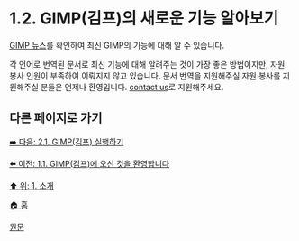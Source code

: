 # 1.2. GIMP(김프)의 새로운 기능 알아보기
[GIMP 뉴스](https://www.gimp.org/news/)를 확인하여 최신 GIMP의 기능에 대해 알 수 있습니다.

각 언어로 번역된 문서로 최신 기능에 대해 알려주는 것이 가장 좋은 방법이지만, 자원 봉사 인원이 부족하여 이뤄지지 않고 있습니다. 문서 번역을 지원해주실 자원 봉사를 지원해주실 분들은 언제나 환영입니다. [contact us](https://docs.gimp.org/help.html)로 지원해주세요.

## 다른 페이지로 가기
[➡️ 다음: 2.1. GIMP(김프) 실행하기](./02-01-running-gimp.md)

[⬅️ 이전: 1.1. GIMP(김프)에 오신 것을 환영합니다](./01-01-welcome-to-gimp.md)

[⬆️ 위: 1. 소개](./01-00-introduction.md)

[🏠 홈](./00-home.md)

[원문](https://docs.gimp.org/2.10/ko/gimp-introduction-whats-new.html)
